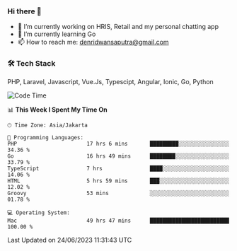 ### Hi there 👋

- 🔭 I’m currently working on HRIS, Retail and my personal chatting app
- 🌱 I’m currently learning Go
- 📫 How to reach me: denridwansaputra@gmail.com


### 🛠 Tech Stack
PHP, Laravel, Javascript, Vue.Js, Typescipt, Angular, Ionic, Go, Python


<!--START_SECTION:waka-->
![Code Time](http://img.shields.io/badge/Code%20Time-3%2C373%20hrs%2031%20mins-blue)

📊 **This Week I Spent My Time On** 

```text
🕑︎ Time Zone: Asia/Jakarta

💬 Programming Languages: 
PHP                      17 hrs 6 mins       █████████░░░░░░░░░░░░░░░░   34.36 % 
Go                       16 hrs 49 mins      ████████░░░░░░░░░░░░░░░░░   33.79 % 
TypeScript               7 hrs               ████░░░░░░░░░░░░░░░░░░░░░   14.06 % 
HTML                     5 hrs 59 mins       ███░░░░░░░░░░░░░░░░░░░░░░   12.02 % 
Groovy                   53 mins             ░░░░░░░░░░░░░░░░░░░░░░░░░   01.78 % 

💻 Operating System: 
Mac                      49 hrs 47 mins      █████████████████████████   100.00 % 
```


 Last Updated on 24/06/2023 11:31:43 UTC
<!--END_SECTION:waka-->
